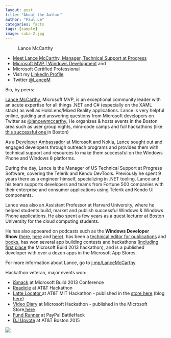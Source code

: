 ```yaml
---
layout: post
title: "About the Author"
author: "Paul Le"
categories: facts
tags: [sample]
image: cuba-2.jpg
---
```


<figure><img src="https://dvlup.com/wp-content/uploads/2018/03/lance_mccarthy-transparent-925-300x300.png" alt="" />
<figcaption>Lance McCarthy</figcaption>
</figure>

<ul>
<li><a href="https://www.progress.com/blogs/meet-lance-mccarthy-technical-support">Meet Lance McCarthy, Manager, Technical Support at Progress</a></li>
<li><a href="https://mvp.microsoft.com/en-us/mvp/Lance%20%20McCarthy-5000553">Microsoft MVP | Windows Development</a> and</li>
<li>Microsoft Certified Professional</li>
<li>Visit my <a href="http://www.linkedin.com/in/dvlup" target="_blank" rel="noopener noreferrer">LinkedIn Profile</a></li>
<li>Twitter <a href="https://twitter.com/l_anceM">@l_anceM</a></li>
</ul>

<p>Bio, by peers:</p>

<p><a href="http://www.linkedin.com/in/lancewmccarthy/">Lance McCarthy</a>, Microsoft MVP, is an exceptional community leader with an acute expertise for all things .NET and C# (especially on the XAML stack) as well as HoloLens/Mixed Reality applications. Lance is very helpful online, guiding and answering questions from Microsoft developers on Twitter as <a href="http://twitter.com/lancewmccarthy">@lancewmccarthy.</a> He organizes &amp; hosts events in the Boston area such as user group nights, mini-code camps and full hackathons (like <a title="The Boston Hackathon" href="http://blogs.telerik.com/windowsphoneteam/posts/13-05-09/see-what-happened-at-the-windows-phone-boston-hackathon" target="_blank" rel="noopener noreferrer">this successful one </a>in Boston)</p>

<p>As a <a href="http://blog.dvlup.com/2013/04/23/get-to-know-guitar-playing-airplane-flying-telerik-ninjanokia-ambassador-lance-mccarthy/" target="_blank" rel="noopener noreferrer">Developer Ambassador</a> at Microsoft and Nokia, Lance sought out and engaged developers through outreach programs and provides them with technical support and resources to make them successful on the Windows Phone and Windows 8 platforms.</p>

<p>During the day, Lance is the Manager of US Technical Support at Progress Software, covering the Telerik and Kendo DevTools. Previously he spent 9 years there as a engineer himself, specializing in .NET tooling. Lance and his team supports developers and teams from Fortune 500 companies with their enterprise and consumer applications using Telerik and Kendo UI components.</p>

<p>Lance was also an Assistant Professor at Harvard University, where he helped students build, market and publish successful Windows &amp; Windows Phone applications. He also spent a few years as a quest lecturer at Boston University for the cloud computing students.</p>

<p>He has also appeared on podcasts such as the <strong>Windows Developer Show</strong> (<a href="http://windowsdevelopershow.com/2013/04/episode-113-app-kitchen/" target="_blank" rel="noopener noreferrer">here</a>, <a href="http://windowsdevelopershow.com/2014/01/episode-144-leisure-suit-lance/" target="_blank" rel="noopener noreferrer">here</a> and <a href="http://windowsdevelopershow.com/2014/11/episode-167-mvp-summit/" target="_blank" rel="noopener noreferrer">here</a>), has been a <a href="http://msdn.microsoft.com/en-us/magazine/dn451441.aspx">technical editor for publications</a> and <a href="https://www.packtpub.com/netduino-home-automation-projects-for-lazy-boys/book">books</a>, has won several app building contests and hackathons (<a href="http://channel9.msdn.com/Events/Build/2013/9-014">including first place</a> the Microsoft Build 2013 hackathon), and is a published developer with over a dozen apps in the Microsoft App Stores.</p>

<p>For more information about Lance, go to <a href="http://j.mp/LanceMcCarthy">j.mp/LanceMcCarthy</a></p>

<p>Hackathon veteran, major events won:</p>

<ul>
<li><a href="http://lumiaconversations.microsoft.com/2013/07/05/ismack-wins-build-hackathon-for-best-windows-phone-app/" target="_blank" rel="noopener noreferrer">iSmack</a> at Microsoft Build 2013 Conference</li>
<li><a href="https://developer.att.com/blog/at-amp-t-mobile-app-hackathon-boston-recap" target="_blank" rel="noopener noreferrer">Readicle</a> at AT&amp;T Hackathon</li>
<li><a href="http://developerboards.att.lithium.com/t5/AT-T-Developer-Program-Blogs/AT-amp-T-Mobile-App-Hackathon-Boston/ba-p/33244" target="_blank" rel="noreferrer noopener" data-type="URL" data-id="http://developerboards.att.lithium.com/t5/AT-T-Developer-Program-Blogs/AT-amp-T-Mobile-App-Hackathon-Boston/ba-p/33244">Latte Locator </a>at AT&amp;T MIT Hackathon - published in the <a href="http://www.windowsphone.com/en-us/store/app/latt%C3%A9-locator/184a19d5-af23-488d-bce3-6dc0a9b3f17e" target="_blank" rel="noopener noreferrer">store here</a> (blog <a href="https://developer.att.com/blog/category/hackathon/at-amp-t-mobile-app-hackathon-boston" target="_blank" rel="noreferrer noopener" data-type="URL" data-id="https://developer.att.com/blog/category/hackathon/at-amp-t-mobile-app-hackathon-boston">here</a>)</li>
<li><a href="http://blogs.msdn.com/b/bobfamiliar/archive/2011/10/17/windows-phone-mango-hackathon-draws-in-pro-devs-and-students.aspx" target="_blank" rel="noopener noreferrer">Video Diary</a> at Microsoft Hackathon - published in the Microsoft Store<a href="http://apps.microsoft.com/windows/en-us/app/4af83ce8-35ae-4ed4-8d40-d05e9f770feb?ocid=Apps_Search_WOL_en-us_search-main_search-results-from_search-Video-Diary_image_video-diary" target="_blank" rel="noopener noreferrer"> here</a></li>
<li><a href="https://2014.battlehack.org/boston" target="_blank" rel="noopener noreferrer">Fund Runner</a> at PayPal BattleHack</li>
<li><a href="https://www.youtube.com/watch?v=Qc3TSmKOFqg">DJ Upvote</a> at AT&amp;T Boston 2015</li>
</ul>

![](https://dvlup.com/wp-content/uploads/2020/11/Exam_354-01.png)

